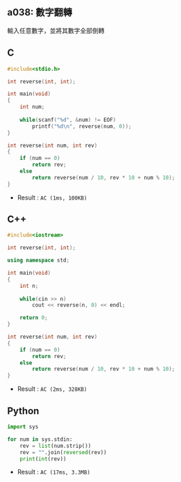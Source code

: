 ## a038: 數字翻轉
輸入任意數字，並將其數字全部倒轉

## C
```C
#include<stdio.h>

int reverse(int, int);

int main(void)
{
	int num;
	
	while(scanf("%d", &num) != EOF)
		printf("%d\n", reverse(num, 0));
}

int reverse(int num, int rev)
{
	if (num == 0)
		return rev;
	else
		return reverse(num / 10, rev * 10 + num % 10);
}
```
 * Result : `AC (1ms, 100KB)`

## C++
```C++
#include<iostream>

int reverse(int, int);

using namespace std;

int main(void)
{
	int n;
	
	while(cin >> n)
		cout << reverse(n, 0) << endl;

	return 0;
}

int reverse(int num, int rev)
{
	if (num == 0)
		return rev;
	else
		return reverse(num / 10, rev * 10 + num % 10);
}
```
 * Result : `AC (2ms, 328KB)`

## Python
```python
import sys

for num in sys.stdin:
    rev = list(num.strip())
    rev = "".join(reversed(rev))
    print(int(rev))
```
 * Result : `AC (17ms, 3.3MB)`
